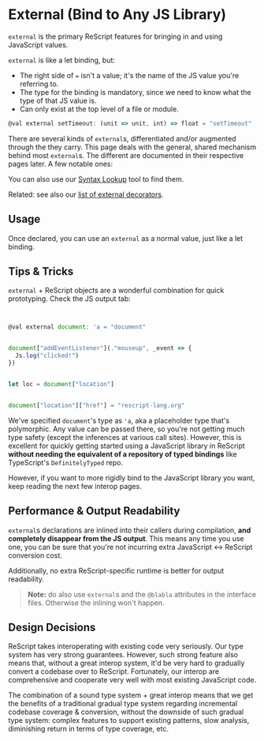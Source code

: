 # External (Bind to Any JS Library)

`external` is the primary ReScript features for bringing in and using JavaScript values.

`external` is like a let binding, but:

* The right side of `=` isn't a value; it's the name of the JS value you're referring to.
* The type for the binding is mandatory, since we need to know what the type of that JS value is.
* Can only exist at the top level of a file or module.


```javascript
@val external setTimeout: (unit => unit, int) => float = "setTimeout"

```
There are several kinds of `external`s, differentiated and/or augmented through the <attribute> they carry. This page deals with the general, shared mechanism behind most `external`s. The different are documented in their respective pages later. A few notable ones:

You can also use our [Syntax Lookup](/syntax-lookup) tool to find them.

Related: see also our [list of external decorators](interop-cheatsheet#list-of-decorators).

## Usage

Once declared, you can use an `external` as a normal value, just like a let binding.

## Tips & Tricks

`external` + ReScript objects are a wonderful combination for quick prototyping. Check the JS output tab:


```javascript


@val external document: 'a = "document"


document["addEventListener"](."mouseup", _event => {
  Js.log("clicked!")
})


let loc = document["location"]


document["location"]["href"] = "rescript-lang.org"

```
We've specified `document`'s type as `'a`, aka a placeholder type that's polymorphic. Any value can be passed there, so you're not getting much type safety (except the inferences at various call sites). However, this is excellent for quickly getting started using a JavaScript library in ReScript **without needing the equivalent of a repository of typed bindings** like TypeScript's `DefinitelyTyped` repo.

However, if you want to more rigidly bind to the JavaScript library you want, keep reading the next few interop pages.

## Performance & Output Readability

`external`s declarations are inlined into their callers during compilation, **and completely disappear from the JS output**. This means any time you use one, you can be sure that you're not incurring extra JavaScript <-> ReScript conversion cost.

Additionally, no extra ReScript-specific runtime is better for output readability.


> **Note:** do also use `external`s and the `@blabla` attributes in the interface files. Otherwise the inlining won't happen.
> 
> 

## Design Decisions

ReScript takes interoperating with existing code very seriously. Our type system has very strong guarantees. However, such strong feature also means that, without a great interop system, it'd be very hard to gradually convert a codebase over to ReScript. Fortunately, our interop are comprehensive and cooperate very well with most existing JavaScript code.

The combination of a sound type system + great interop means that we get the benefits of a traditional gradual type system regarding incremental codebase coverage & conversion, without the downside of such gradual type system: complex features to support existing patterns, slow analysis, diminishing return in terms of type coverage, etc.




